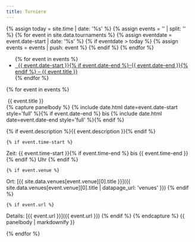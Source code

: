 ```yaml
---
title: Turniere
---
```


{% assign today = site.time | date: '%s' %}
{% assign events = '' | split: '' %}
{% for event in site.data.tournaments %}
	{% assign eventdate = event.date-start | date: '%s' %}
	{% if eventdate > today %}
		{% assign events = events | push: event %}
	{% endif %}
{% endfor %}

<ul class="nav nav-pills nav-stacked">
{% for event in events %}
<li role="presentation"><a class="list-group-item" href="#{{ event.title | slugify }}"><i class="fa fa-calendar fa-fw" aria-hidden="true"></i>&nbsp; {{ event.date-start }}{% if event.date-end %}-{{ event.date-end }}{% endif %} &ndash; {{ event.title }}</a></li>
{% endfor %}
</ul>

<div class="help-block"></div>


{% for event in events %}

<div class="panel panel-default">
	<div class="panel-heading"><i class="fa fa-calendar fa-fw" aria-hidden="true"></i>&nbsp;<a name="{{ event.title | slugify }}">{{ event.title }}</a></div>
	<div class="panel-body">
{% capture panelbody %}
{% include date.html date=event.date-start style='full' %}{% if event.date-end %} bis {% include date.html date=event.date-end style='full' %}{% endif %}

{% if event.description %}{{ event.description }}{% endif %}

	{% if event.time-start %}
Zeit: {{ event.time-start }}{% if event.time-end %} bis {{ event.time-end }}{% endif %} Uhr
	{% endif %}

	{% if event.venue %}
Ort: [{{ site.data.venues[event.venue][0].title }}]({{ site.data.venues[event.venue][0].title | datapage_url: 'venues' }})
	{% endif %}

	{% if event.url %}
Details: [{{ event.url }}]({{ event.url }})
	{% endif %}
{% endcapture %}
{{ panelbody | markdownify }}
	</div>
</div>

{% endfor %}
